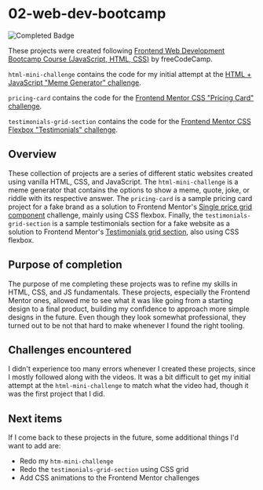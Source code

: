 # 02-web-dev-bootcamp
![Completed Badge](https://img.shields.io/badge/completed-3-green)

These projects were created following [Frontend Web Development Bootcamp Course (JavaScript, HTML, CSS)](https://www.youtube.com/watch?v=zJSY8tbf_ys) by freeCodeCamp.

`html-mini-challenge` contains the code for my initial attempt at the [HTML + JavaScript "Meme Generator" challenge](https://youtu.be/zJSY8tbf_ys?si=8lUzbBFS-WnZNkxL&t=44637).

`pricing-card` contains the code for the [Frontend Mentor CSS "Pricing Card" challenge](https://youtu.be/zJSY8tbf_ys?si=hBTnfpLOAYP-vt4_&t=56631).

`testimonials-grid-section` contains the code for the [Frontend Mentor CSS Flexbox "Testimonials" challenge](https://youtu.be/zJSY8tbf_ys?si=yzjhi_f7TgK9UITs&t=70845).

## Overview
These collection of projects are a series of different static websites created using vanilla HTML, CSS, and JavaScript. The `html-mini-challenge` is a meme generator that contains the options to show a meme, quote, joke, or riddle with its respective answer. The `pricing-card` is a sample pricing card project for a fake brand as a solution to Frontend Mentor's [Single price grid component](https://www.frontendmentor.io/challenges/single-price-grid-component-5ce41129d0ff452fec5abbbc/hub) challenge, mainly using CSS flexbox. Finally, the `testimonials-grid-section` is a sample testimonials section for a fake website as a solution to Frontend Mentor's [Testimonials grid section](https://www.frontendmentor.io/challenges/testimonials-grid-section-Nnw6J7Un7/hub), also using CSS flexbox.

## Purpose of completion
The purpose of me completing these projects was to refine my skills in HTML, CSS, and JS fundamentals. These projects, especially the Frontend Mentor ones, allowed me to see what it was like going from a starting design to a final product, building my confidence to approach more simple designs in the future. Even though they look somewhat professional, they turned out to be not that hard to make whenever I found the right tooling.

## Challenges encountered
I didn't experience too many errors whenever I created these projects, since I mostly followed along with the videos. It was a bit difficult to get my initial attempt at the `html-mini-challenge` to match what the video had, though it was the first project that I did.

## Next items
If I come back to these projects in the future, some additional things I'd want to add are:
- Redo my `htm-mini-challenge`
- Redo the `testimonials-grid-section` using CSS grid
- Add CSS animations to the Frontend Mentor challenges
